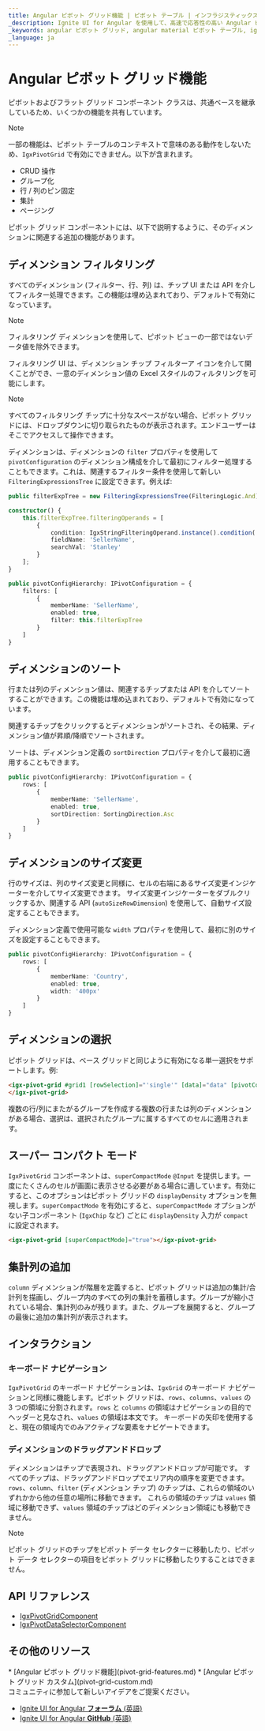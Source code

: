 ```yaml
---
title: Angular ピボット グリッド機能 | ピボット テーブル | インフラジスティックス
_description: Ignite UI for Angular を使用して、高速で応答性の高い Angular ピボット グリッドとテーブルを作成します。ピボット データを介して複雑なデータ分析を実行します。
_keywords: angular ピボット グリッド, angular material ピボット テーブル, ignite ui for angular, ピボット グリッド機能, ピボット機能
_language: ja
---
```


# Angular ピボット グリッド機能

ピボットおよびフラット グリッド コンポーネント クラスは、共通ベースを継承しているため、いくつかの機能を共有しています。

>[!NOTE]
>一部の機能は、ピボット テーブルのコンテキストで意味のある動作をしないため、`IgxPivotGrid` で有効にできません。以下が含まれます。
> - CRUD 操作
> - グループ化
> - 行 / 列のピン固定
> - 集計
> - ページング

ピボット グリッド コンポーネントには、以下で説明するように、そのディメンションに関連する追加の機能があります。

<code-view style="height: 870px" 
           data-demos-base-url="{environment:demosBaseUrl}" 
           iframe-src="{environment:demosBaseUrl}/pivot-grid/pivot-grid-features" alt="Angular ピボット セレクターを備えたピボット グリッドの例">
</code-view>

## ディメンション フィルタリング

すべてのディメンション (フィルター、行、列) は、チップ UI または API を介してフィルター処理できます。この機能は埋め込まれており、デフォルトで有効になっています。

>[!NOTE]
>フィルタリング ディメンションを使用して、ピボット ビューの一部ではないデータ値を除外できます。

フィルタリング UI は、ディメンション チップ フィルターア イコンを介して開くことができ、一意のディメンション値の Excel スタイルのフィルタリングを可能にします。

>[!NOTE]
>すべてのフィルタリング チップに十分なスペースがない場合、ピボット グリッドには、ドロップダウンに切り取られたものが表示されます。エンドユーザーはそこでアクセスして操作できます。

ディメンションは、ディメンションの `filter` プロパティを使用して `pivotConfiguration` のディメンション構成を介して最初にフィルター処理することもできます。これは、関連するフィルター条件を使用して新しい `FilteringExpressionsTree` に設定できます。例えば:

```typescript
public filterExpTree = new FilteringExpressionsTree(FilteringLogic.And);

constructor() {
    this.filterExpTree.filteringOperands = [
        {
            condition: IgxStringFilteringOperand.instance().condition('equals'),
            fieldName: 'SellerName',
            searchVal: 'Stanley'
        }
    ];
}

public pivotConfigHierarchy: IPivotConfiguration = {
    filters: [
        {
            memberName: 'SellerName',
            enabled: true,
            filter: this.filterExpTree
        }
    ]
}
```

## ディメンションのソート

行または列のディメンション値は、関連するチップまたは API を介してソートすることができます。この機能は埋め込まれており、デフォルトで有効になっています。

関連するチップをクリックするとディメンションがソートされ、その結果、ディメンション値が昇順/降順でソートされます。

ソートは、ディメンション定義の `sortDirection` プロパティを介して最初に適用することもできます。

```typescript
public pivotConfigHierarchy: IPivotConfiguration = {
    rows: [
        {
            memberName: 'SellerName',
            enabled: true,
            sortDirection: SortingDirection.Asc
        }
    ]
}
```

## ディメンションのサイズ変更

行のサイズは、列のサイズ変更と同様に、セルの右端にあるサイズ変更インジケーターを介してサイズ変更できます。
サイズ変更インジケーターをダブルクリックするか、関連する API (`autoSizeRowDimension`) を使用して、自動サイズ設定することもできます。

ディメンション定義で使用可能な `width` プロパティを使用して、最初に別のサイズを設定することもできます。

```typescript
public pivotConfigHierarchy: IPivotConfiguration = {
    rows: [
        {
            memberName: 'Country',
            enabled: true,
            width: '400px'
        }
    ]
}
```

## ディメンションの選択

ピボット グリッドは、ベース グリッドと同じように有効になる単一選択をサポートします。例:

```html
<igx-pivot-grid #grid1 [rowSelection]="'single'" [data]="data" [pivotConfiguration]="pivotConfigHierarchy">
</igx-pivot-grid>
```

複数の行/列にまたがるグループを作成する複数の行または列のディメンションがある場合、選択は、選択されたグループに属するすべてのセルに適用されます。

## スーパー コンパクト モード
`IgxPivotGrid` コンポーネントは、`superCompactMode` `@Input` を提供します。一度にたくさんのセルが画面に表示させる必要がある場合に適しています。有効にすると、このオプションはピボット グリッドの `displayDensity` オプションを無視します。`superCompactMode` を有効にすると、`superCompactMode` オプションがない子コンポーネント (`IgxChip` など) ごとに `displayDensity` 入力が `compact` に設定されます。

```html
<igx-pivot-grid [superCompactMode]="true"></igx-pivot-grid>
```

## 集計列の追加

`column` ディメンションが階層を定義すると、ピボット グリッドは追加の集計/合計列を描画し、グループ内のすべての列の集計を蓄積します。グループが縮小されている場合、集計列のみが残ります。また、グループを展開すると、グループの最後に追加の集計列が表示されます。

## インタラクション

### キーボード ナビゲーション

`IgxPivotGrid` のキーボード ナビゲーションは、`IgxGrid` のキーボード ナビゲーションと同様に機能します。ピボット グリッドは、`rows`、`columns`、`values` の 3 つの領域に分割されます。`rows` と `columns` の領域はナビゲーションの目的でヘッダーと見なされ、`values` の領域は本文です。
キーボードの矢印を使用すると、現在の領域内でのみアクティブな要素をナビゲートできます。

### ディメンションのドラッグアンドドロップ
ディメンションはチップで表現され、ドラッグアンドドロップが可能です。
すべてのチップは、ドラッグアンドドロップでエリア内の順序を変更できます。
`rows`、`column`、`filter` (ディメンション チップ) のチップは、これらの領域のいずれかから他の任意の場所に移動できます。
これらの領域のチップは `values` 領域に移動できず、`values` 領域のチップはどのディメンション領域にも移動できません。

>[!NOTE]
>ピボット グリッドのチップをピボット データ セレクターに移動したり、ピボット データ セレクターの項目をピボット グリッドに移動したりすることはできません。

## API リファレンス
* [IgxPivotGridComponent]({environment:angularApiUrl}/classes/igxpivotgridcomponent.html)
* [IgxPivotDataSelectorComponent]({environment:angularApiUrl}/classes/igxpivotdataselectorcomponent.html)


## その他のリソース
<div class="divider--half"></div>
* [Angular ピボット グリッド機能](pivot-grid-features.md)
* [Angular ピボット グリッド カスタム](pivot-grid-custom.md)

<div class="divider--half"></div>
コミュニティに参加して新しいアイデアをご提案ください。

* [Ignite UI for Angular **フォーラム** (英語)](https://www.infragistics.com/community/forums/f/ignite-ui-for-angular)
* [Ignite UI for Angular **GitHub** (英語)](https://github.com/IgniteUI/igniteui-angular)

